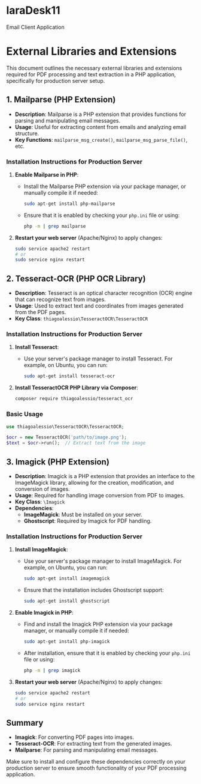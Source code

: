 # laraDesk11
 Email Client Application



# External Libraries and Extensions

This document outlines the necessary external libraries and extensions required for PDF processing and text extraction in a PHP application, specifically for production server setup.


## 1. Mailparse (PHP Extension)
- **Description**: Mailparse is a PHP extension that provides functions for parsing and manipulating email messages.
- **Usage**: Useful for extracting content from emails and analyzing email structure.
- **Key Functions**: `mailparse_msg_create()`, `mailparse_msg_parse_file()`, etc.

### Installation Instructions for Production Server
1. **Enable Mailparse in PHP**:
   - Install the Mailparse PHP extension via your package manager, or manually compile it if needed:
     ```bash
     sudo apt-get install php-mailparse
     ```
   - Ensure that it is enabled by checking your `php.ini` file or using:
     ```bash
     php -m | grep mailparse
     ```

2. **Restart your web server** (Apache/Nginx) to apply changes:
   ```bash
   sudo service apache2 restart
   # or
   sudo service nginx restart
   ```


## 2. Tesseract-OCR (PHP OCR Library)
- **Description**: Tesseract is an optical character recognition (OCR) engine that can recognize text from images.
- **Usage**: Used to extract text and coordinates from images generated from the PDF pages.
- **Key Class**: `thiagoalessio\TesseractOCR\TesseractOCR`

### Installation Instructions for Production Server
1. **Install Tesseract**:
   - Use your server's package manager to install Tesseract. For example, on Ubuntu, you can run:
     ```bash
     sudo apt-get install tesseract-ocr
     ```

2. **Install TesseractOCR PHP Library via Composer**:
   ```bash
   composer require thiagoalessio/tesseract_ocr
   ```

### Basic Usage
```php
use thiagoalessio\TesseractOCR\TesseractOCR;

$ocr = new TesseractOCR('path/to/image.png');
$text = $ocr->run();  // Extract text from the image
```

## 3. Imagick (PHP Extension)
- **Description**: Imagick is a PHP extension that provides an interface to the ImageMagick library, allowing for the creation, modification, and conversion of images.
- **Usage**: Required for handling image conversion from PDF to images.
- **Key Class**: `\Imagick`
- **Dependencies**:
  - **ImageMagick**: Must be installed on your server.
  - **Ghostscript**: Required by Imagick for PDF handling.

### Installation Instructions for Production Server
1. **Install ImageMagick**:
   - Use your server's package manager to install ImageMagick. For example, on Ubuntu, you can run:
     ```bash
     sudo apt-get install imagemagick
     ```
   - Ensure that the installation includes Ghostscript support:
     ```bash
     sudo apt-get install ghostscript
     ```

2. **Enable Imagick in PHP**:
   - Find and install the Imagick PHP extension via your package manager, or manually compile it if needed:
     ```bash
     sudo apt-get install php-imagick
     ```
   - After installation, ensure that it is enabled by checking your `php.ini` file or using:
     ```bash
     php -m | grep imagick
     ```

3. **Restart your web server** (Apache/Nginx) to apply changes:
   ```bash
   sudo service apache2 restart
   # or
   sudo service nginx restart
   ```



## Summary
- **Imagick**: For converting PDF pages into images.
- **Tesseract-OCR**: For extracting text from the generated images.
- **Mailparse**: For parsing and manipulating email messages.

Make sure to install and configure these dependencies correctly on your production server to ensure smooth functionality of your PDF processing application.
